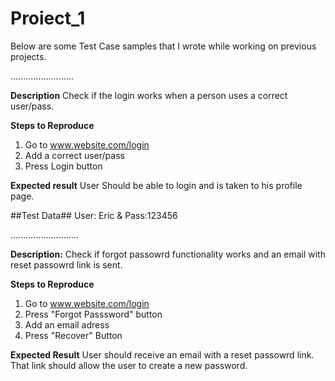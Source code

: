# Proiect_1

Below are some Test Case samples that I wrote while working on previous projects.

.........................

**Description**
Check if the login works when a person uses a correct user/pass.

**Steps to Reproduce**
1. Go to www.website.com/login
2. Add a correct user/pass
3. Press Login button

**Expected result**
User Should be able to login and is taken to his profile page. 

##Test Data##
User: Eric & Pass:123456


...........................

**Description:**
Check if forgot passowrd functionality works and an email with reset passowrd link is sent. 

**Steps to Reproduce**
1. Go to www.website.com/login
2. Press "Forgot Passsword" button
3. Add an email adress
4. Press "Recover" Button

**Expected Result**
User should receive an email with a reset passowrd link. That link should allow the user to create a new password. 

